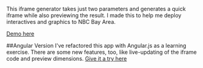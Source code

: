 This iframe generator takes just two parameters and generates a quick iframe while also previewing the result. I made this to help me deploy interactives and graphics to NBC Bay Area.

[Demo here](http://scottpham.github.io/iframes/)

##Angular Version
I've refactored this app with Angular.js as a learning exercise. There are some new features, too, like live-updating of the iframe code and preview dimensions. [Give it a try here](http://development.iframe-generator.divshot.io/)
